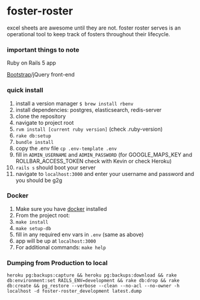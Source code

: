# foster-roster

excel sheets are awesome until they are not. foster roster serves is an operational tool to keep track of fosters throughout their lifecycle.

### important things to note

Ruby on Rails 5 app

[Bootstrap](http://getbootstrap.com/docs/3.3/)/jQuery front-end

### quick install
1. install a version manager `$ brew install rbenv`
2. install dependencies: postgres, elasticsearch, redis-server
3. clone the repository
4. navigate to project root
5. `rvm install [current ruby version]` (check .ruby-version)
6. `rake db:setup`
7. `bundle install`
8. copy the .env file `cp .env-template .env`
9. fill in `ADMIN_USERNAME` and `ADMIN_PASSWORD` (for GOOGLE_MAPS_KEY and ROLLBAR_ACCESS_TOKEN check with Kevin or check Heroku)
10. `rails s` should boot your server
11. navigate to `localhost:3000` and enter your username and password and you should be g2g


### Docker
1. Make sure you have [docker](https://docs.docker.com/install/#supported-platforms) installed
2. From the project root:
3. `make install`
4. `make setup-db`
5. fill in any required env vars in `.env` (same as above)
6. app will be up at `localhost:3000`
7. For additional commands: `make help`

### Dumping from Production to local
```
heroku pg:backups:capture && heroku pg:backups:download && rake db:environment:set RAILS_ENV=development && rake db:drop && rake db:create && pg_restore --verbose --clean --no-acl --no-owner -h localhost -d foster-roster_development latest.dump
```
